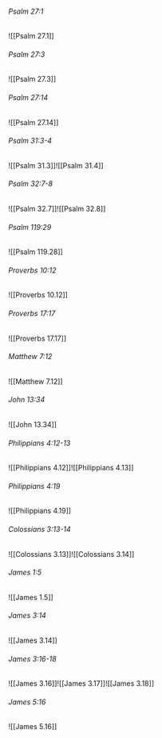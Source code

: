 ###### Psalm 27:1

![[Psalm 27.1]]

###### Psalm 27:3

![[Psalm 27.3]]

###### Psalm 27:14

![[Psalm 27.14]]

###### Psalm 31:3-4

![[Psalm 31.3]]![[Psalm 31.4]]

###### Psalm 32:7-8

![[Psalm 32.7]]![[Psalm 32.8]]

###### Psalm 119:29

![[Psalm 119.28]]

###### Proverbs 10:12

![[Proverbs 10.12]]

###### Proverbs 17:17

![[Proverbs 17.17]]

###### Matthew 7:12

![[Matthew 7.12]]

###### John 13:34

![[John 13.34]]

###### Philippians 4:12-13

![[Philippians 4.12]]![[Philippians 4.13]]

###### Philippians 4:19

![[Philippians 4.19]]

###### Colossians 3:13-14

![[Colossians 3.13]]![[Colossians 3.14]]

###### James 1:5

![[James 1.5]]

###### James 3:14

![[James 3.14]]

###### James 3:16-18

![[James 3.16]]![[James 3.17]]![[James 3.18]]

###### James 5:16

![[James 5.16]]